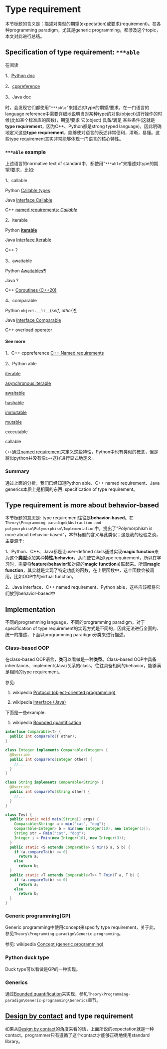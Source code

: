 # Type requirement

本节标题的含义是：描述对类型的期望(expectation)或要求(requirement)。在各种programming paradigm，尤其是generic programming，都涉及这个topic，本文对此进行总结。



## Specification of type requirement: `***able`

在阅读

1、[Python doc](https://docs.python.org/3/)

2、[cppreference](https://en.cppreference.com/w/cpp/named_req)

3、Java doc

时，会发现它们都使用"`***able`"来描述对type的期望/要求。在一门语言的language reference中需要详细地说明当对某种type的对象(object)进行操作的时候(比如某个标准库的函数)，期望/要求 它(object) 具备/满足 某些条件(这就是**type requirement**，因为C++、Python都是strong typed language)，因此明确地定义这些**type requirement**，能够使对语言的表述非常便利，清晰，易懂。这些type requirement其实非常能够体现一门语言的核心特性。

### `***able` example

上述语言的normative text of standard中，都使用"`***able`"来描述对type的期望/要求，比如:

1、callable

Python [Callable types](https://docs.python.org/3/reference/datamodel.html)

Java [Interface Callable<V>](https://docs.oracle.com/javase/7/docs/api/java/util/concurrent/Callable.html)

C++ [named requirements: *Callable*](https://en.cppreference.com/w/cpp/named_req/Callable)

2、iterable

Python [**iterable**](https://docs.python.org/3/glossary.html#term-iterable)

Java [Interface Iterable<T>](https://docs.oracle.com/javase/8/docs/api/java/lang/Iterable.html)

C++？

3、awaitable

Python [Awaitables](https://docs.python.org/3/library/asyncio-task.html#id2)[¶](https://docs.python.org/3/library/asyncio-task.html#awaitables)

Java ?

C++ [Coroutines (C++20)](https://en.cppreference.com/w/cpp/language/coroutines)

4、comparable

Python `object.__lt__`(*self*, *other*)[¶](https://docs.python.org/3/reference/datamodel.html#object.__lt__)

Java [Interface Comparable<T>](https://docs.oracle.com/javase/8/docs/api/java/lang/Comparable.html)

C++ overload operator



#### See more

1、C++ cppreference [C++ Named requirements](https://en.cppreference.com/w/cpp/named_req)

2、Python able

[iterable](https://docs.python.org/3/glossary.html#term-iterable)

[asynchronous iterable](https://docs.python.org/3/glossary.html#term-asynchronous-iterable)

[awaitable](https://docs.python.org/3/glossary.html#term-awaitable) 

[hashable](https://docs.python.org/3/glossary.html#term-hashable)

[immutable](https://docs.python.org/3/glossary.html#term-immutable)

[mutable](https://docs.python.org/3/glossary.html#term-mutable)

executable 

callable 

`C++`通过[named requirement](https://en.cppreference.com/w/cpp/named_req)来定义这些特性，Python中也有类似的概念，但是貌似python并没有像`C++`这样进行显式地定义。

### Summary

通过上面的分析，我们已经知道Python able、C++ named requirement、Java generics本质上是相同的东西: specification of type requirement。



## Type requirement is more about behavior-based

本节标题的意思是: type requirement往往是**behavior-based**。在`Theory\Programming-paradigm\Abstraction-and-polymorphism\Polymorphism\Implementation`中，提出了"Polymorphism is more about behavior-based"，本节标题的含义与此类似；这是我的经验之谈，主要源于:

1、Python、C++、Java都是让user-defined class通过实现**magic function**来为这个**类型**添加某种**特性**/**behavior**，从而使它满足type requirement，所以在学习时，需要将**feature**/**behavior**和对应的**magic function**关联起来。所谓**magic function**，其实就是实现了特定功能的函数，在上层函数中，这个函数会被调用。比如OOP中的virtual function。

2、Java interface、C++ named requirement、Python able，这些应该都将它们放到behavior-based中



## Implementation

不同的programming language，不同的programming paradigm，对于specification of type requirement的实现方式是不同的，因此无法进行全面的、统一的描述，下面以programming paradigm分类来进行描述。

### Class-based OOP

在class-based OOP语言，**类**可以看做是一种**类型**。Class-based OOP中具备inheritance、implement(Java)关系的class，往往具备相同的behavior，能够满足相同的type requirement。

参见: 

1) wikipedia [Protocol (object-oriented programming)](https://en.wikipedia.org/wiki/Protocol_(object-oriented_programming))

2) wikipedia [Interface (Java)](https://en.wikipedia.org/wiki/Interface_(Java))

下面是一些example:

1) wikipedia [Bounded quantification](https://en.wikipedia.org/wiki/Bounded_quantification)

```java
interface Comparable<T> {
  public int compareTo(T other);
}

class Integer implements Comparable<Integer> {
  @Override
  public int compareTo(Integer other) {
    //...
  }
}

class String implements Comparable<String> {
  @Override
  public int compareTo(String other) {
    //...
  }
}

class Test {
  public static void main(String[] args) {
    Comparable<String> a = min("cat", "dog");
    Comparable<Integer> b = min(new Integer(10), new Integer(3));
    String str = Fmin("cat", "dog");
    Integer i = Fmin(new Integer(10), new Integer(3));
  }
  public static <S extends Comparable> S min(S a, S b) {
    if (a.compareTo(b) <= 0)
      return a;
    else
      return b;
  }
  public static <T extends Comparable<T>> T Fmin(T a, T b) {
    if (a.compareTo(b) <= 0)
      return a;
    else
      return b;
  }
}
```



### Generic programming(GP) 

Generic programming中使用concept来specify type requirement，关于此，参见`Theory\Programming-paradigm\Generic-programming`。

参见: wikipedia [Concept (generic programming)](https://en.wikipedia.org/wiki/Concept_(generic_programming))

### Python duck type

Duck type可以看做是GP的一种实现。

### Generics

通过[Bounded quantification](https://en.wikipedia.org/wiki/Bounded_quantification)来实现，参见`Theory\Programming-paradigm\Generic-programming\Generics`章节。



## [Design by contact](https://en.wikipedia.org/wiki/Design_by_contract) and type requirement

如果从[Design by contact](https://en.wikipedia.org/wiki/Design_by_contract)的角度来看的话，上面所说的expectation就是一种contact，programmer只有遵循了这个contact才能够正确地使用standard library。







